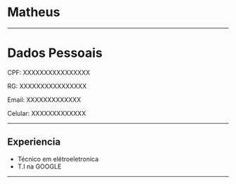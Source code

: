 # Matheus 

---


# Dados Pessoais 
CPF: XXXXXXXXXXXXXXXX

RG: XXXXXXXXXXXXXXXX

Email: XXXXXXXXXXXXX

Celular: XXXXXXXXXXXXX

---

## Experiencia 

- Técnico em elétroeletronica 
- T.I na GOOGLE 

---